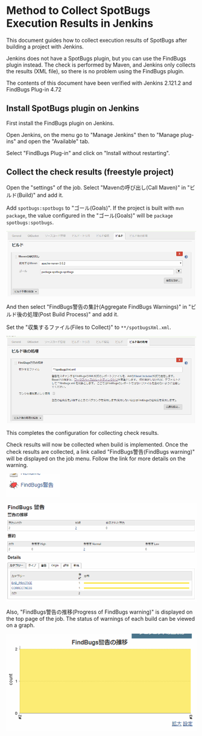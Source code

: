 # Method to Collect SpotBugs Execution Results in Jenkins

This document guides how to collect execution results of SpotBugs after building a project with Jenkins.

Jenkins does not have a SpotBugs plugin, but you can use the FindBugs plugin instead.
The check is performed by Maven, and Jenkins only collects the results (XML file), so there is no problem using the FindBugs plugin.

The contents of this document have been verified with Jenkins 2.121.2 and FindBugs Plug-in 4.72

## Install SpotBugs plugin on Jenkins

First install the FindBugs plugin on Jenkins.

Open Jenkins, on the menu go to "Manage Jenkins" then to "Manage plug-ins" and open the "Available" tab.

Select "FindBugs Plug-in" and click on "Install without restarting".

## Collect the check results (freestyle project)

Open the "settings" of the job. 
Select "Mavenの呼び出し(Call Maven)" in "ビルド(Build)" and add it.

Add `spotbugs:spotbugs` to "ゴール(Goals)".
If the project is built with `mvn package`, the value configured in the "ゴール(Goals)" will be `package spotbugs:spotbugs`.

![](./assets/jenkins-maven-build.png)

And then select "FindBugs警告の集計(Aggregate FindBugs Warnings)" in "ビルド後の処理(Post Build Process)" and add it.

Set the "収集するファイル(Files to Collect)" to `**/spotbugsXml.xml`.

![](./assets/jenkins-maven-findbugs.png)

This completes the configuration for collecting check results.

Check results will now be collected when build is implemented. 
Once the check results are collected, a link called "FindBugs警告(FindBugs warning)" will be displayed on the job menu.
Follow the link for more details on the warning.

![](./assets/jenkins-result-link.png)

![](./assets/jenkins-result-detail.png)

Also, "FindBugs警告の推移(Progress of FindBugs warning)" is displayed on the top page of the job.
The status of warnings of each build can be viewed on a graph.

![](./assets/jenkins-result-transition.png)

